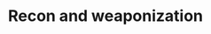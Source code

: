 ---
layout: page
title: Recon and weaponization
category: themes
permalink: /themes/recon_weapon
---